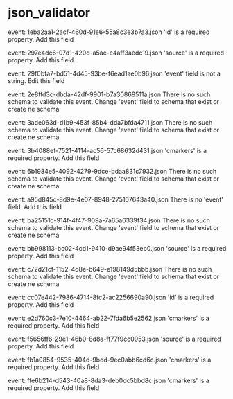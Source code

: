 # json_validator

event: 1eba2aa1-2acf-460d-91e6-55a8c3e3b7a3.json
'id' is a required property. Add this field


event: 297e4dc6-07d1-420d-a5ae-e4aff3aedc19.json
'source' is a required property. Add this field


event: 29f0bfa7-bd51-4d45-93be-f6ead1ae0b96.json
'event' field is not a string. Edit this field


event: 2e8ffd3c-dbda-42df-9901-b7a30869511a.json
There is no such schema to validate this event. Change 'event' field to schema that exist or create ne schema


event: 3ade063d-d1b9-453f-85b4-dda7bfda4711.json
There is no such schema to validate this event. Change 'event' field to schema that exist or create ne schema


event: 3b4088ef-7521-4114-ac56-57c68632d431.json
'cmarkers' is a required property. Add this field


event: 6b1984e5-4092-4279-9dce-bdaa831c7932.json
There is no such schema to validate this event. Change 'event' field to schema that exist or create ne schema


event: a95d845c-8d9e-4e07-8948-275167643a40.json
There is no 'event' field. Add this field


event: ba25151c-914f-4f47-909a-7a65a6339f34.json
There is no such schema to validate this event. Change 'event' field to schema that exist or create ne schema


event: bb998113-bc02-4cd1-9410-d9ae94f53eb0.json
'source' is a required property. Add this field


event: c72d21cf-1152-4d8e-b649-e198149d5bbb.json
There is no such schema to validate this event. Change 'event' field to schema that exist or create ne schema


event: cc07e442-7986-4714-8fc2-ac2256690a90.json
'id' is a required property. Add this field


event: e2d760c3-7e10-4464-ab22-7fda6b5e2562.json
'cmarkers' is a required property. Add this field


event: f5656ff6-29e1-46b0-8d8a-ff77f9cc0953.json
'source' is a required property. Add this field


event: fb1a0854-9535-404d-9bdd-9ec0abb6cd6c.json
'cmarkers' is a required property. Add this field


event: ffe6b214-d543-40a8-8da3-deb0dc5bbd8c.json
'cmarkers' is a required property. Add this field
